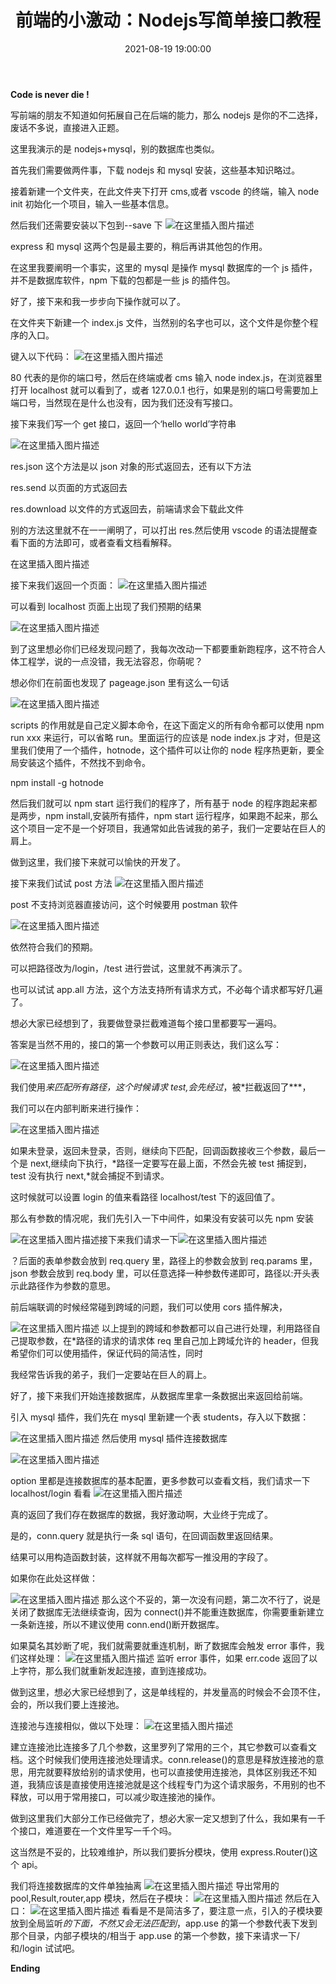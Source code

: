 ﻿---
title: 前端的小激动：Nodejs写简单接口教程
type: 'tags'
categories: ['Web&Node']
date: 2021-08-19 19:00:00
---

**Code is never die !**

写前端的朋友不知道如何拓展自己在后端的能力，那么 nodejs 是你的不二选择，废话不多说，直接进入正题。

这里我演示的是 nodejs+mysql，别的数据库也类似。

首先我们需要做两件事，下载 nodejs 和 mysql 安装，这些基本知识略过。

接着新建一个文件夹，在此文件夹下打开 cms,或者 vscode 的终端，输入 node init 初始化一个项目，输入一些基本信息。

然后我们还需要安装以下包到--save 下
![在这里插入图片描述](https://img-blog.csdnimg.cn/20210421212539769.png?x-oss-process=image/watermark,type_ZmFuZ3poZW5naGVpdGk,shadow_10,text_aHR0cHM6Ly9ibG9nLmNzZG4ubmV0L3dlaXhpbl80OTkxODY1Nw==,size_16,color_FFFFFF,t_70)

express 和 mysql 这两个包是最主要的，稍后再讲其他包的作用。

在这里我要阐明一个事实，这里的 mysql 是操作 mysql 数据库的一个 js 插件，并不是数据库软件，npm 下载的包都是一些 js 的插件包。

好了，接下来和我一步步向下操作就可以了。

在文件夹下新建一个 index.js 文件，当然别的名字也可以，这个文件是你整个程序的入口。

键入以下代码：
![在这里插入图片描述](https://img-blog.csdnimg.cn/20210421212554444.png)

80 代表的是你的端口号，然后在终端或者 cms 输入 node index.js，在浏览器里打开 localhost 就可以看到了，或者 127.0.0.1 也行，如果是别的端口号需要加上端口号，当然现在是什么也没有，因为我们还没有写接口。

接下来我们写一个 get 接口，返回一个‘hello world’字符串

![在这里插入图片描述](https://img-blog.csdnimg.cn/20210421212618745.png)

res.json 这个方法是以 json 对象的形式返回去，还有以下方法

res.send 以页面的方式返回去

res.download 以文件的方式返回去，前端请求会下载此文件

别的方法这里就不在一一阐明了，可以打出 res.然后使用 vscode 的语法提醒查看下面的方法即可，或者查看文档看解释。

在这里插入图片描述

接下来我们返回一个页面：
![在这里插入图片描述](https://img-blog.csdnimg.cn/20210421212708273.png)

可以看到 localhost 页面上出现了我们预期的结果

![在这里插入图片描述](https://img-blog.csdnimg.cn/20210421212720613.png)

到了这里想必你们已经发现问题了，我每次改动一下都要重新跑程序，这不符合人体工程学，说的一点没错，我无法容忍，你萌呢？

想必你们在前面也发现了 pageage.json 里有这么一句话

![在这里插入图片描述](https://img-blog.csdnimg.cn/20210421212744222.png)

scripts 的作用就是自己定义脚本命令，在这下面定义的所有命令都可以使用 npm run xxx 来运行，可以省略 run。里面运行的应该是 node index.js 才对，但是这里我们使用了一个插件，hotnode，这个插件可以让你的 node 程序热更新，要全局安装这个插件，不然找不到命令。

npm install -g hotnode

然后我们就可以 npm start 运行我们的程序了，所有基于 node 的程序跑起来都是两步，npm install,安装所有插件，npm start 运行程序，如果跑不起来，那么这个项目一定不是一个好项目，我通常如此告诫我的弟子，我们一定要站在巨人的肩上。

做到这里，我们接下来就可以愉快的开发了。

接下来我们试试 post 方法
![在这里插入图片描述](https://img-blog.csdnimg.cn/2021042121281019.png)

post 不支持浏览器直接访问，这个时候要用 postman 软件

![在这里插入图片描述](https://img-blog.csdnimg.cn/20210421212952436.png)

依然符合我们的预期。

可以把路径改为/login，/test 进行尝试，这里就不再演示了。

也可以试试 app.all 方法，这个方法支持所有请求方式，不必每个请求都写好几遍了。

想必大家已经想到了，我要做登录拦截难道每个接口里都要写一遍吗。

答案是当然不用的，接口的第一个参数可以用正则表达，我们这么写：

![在这里插入图片描述](https://img-blog.csdnimg.cn/20210421213005400.png)

我们使用*来匹配所有路径，这个时候请求 test,会先经过*，被\*拦截返回了\*\*\*，

我们可以在内部判断来进行操作：

![在这里插入图片描述](https://img-blog.csdnimg.cn/20210421213057425.png)

如果未登录，返回未登录，否则，继续向下匹配，回调函数接收三个参数，最后一个是 next,继续向下执行，*路径一定要写在最上面，不然会先被 test 捕捉到，test 没有执行 next,*就会捕捉不到请求。

这时候就可以设置 login 的值来看路径 localhost/test 下的返回值了。

那么有参数的情况呢，我们先引入一下中间件，如果没有安装可以先 npm 安装

![在这里插入图片描述](https://img-blog.csdnimg.cn/20210421213113364.png)接下来我们请求一下![在这里插入图片描述](https://img-blog.csdnimg.cn/20210421213239895.png)

？后面的表单参数会放到 req.query 里，路径上的参数会放到 req.params 里，json 参数会放到 req.body 里，可以任意选择一种参数传递即可，路径以:开头表示此路径作为参数的意思。

前后端联调的时候经常碰到跨域的问题，我们可以使用 cors 插件解决，

![在这里插入图片描述](https://img-blog.csdnimg.cn/20210421213305263.png)
以上提到的跨域和参数都可以自己进行处理，利用路径自己提取参数，在\*路径的请求的请求体 req 里自己加上跨域允许的 header，但我希望你们可以使用插件，保证代码的简洁性，同时

我经常告诉我的弟子，我们一定要站在巨人的肩上。

好了，接下来我们开始连接数据库，从数据库里拿一条数据出来返回给前端。

引入 mysql 插件，我们先在 mysql 里新建一个表 students，存入以下数据：

![在这里插入图片描述](https://img-blog.csdnimg.cn/20210421213357899.png)
然后使用 mysql 插件连接数据库

![在这里插入图片描述](https://img-blog.csdnimg.cn/20210421213432681.png)

option 里都是连接数据库的基本配置，更多参数可以查看文档，我们请求一下 localhost/login 看看
![在这里插入图片描述](https://img-blog.csdnimg.cn/20210421213445548.png)

真的返回了我们存在数据库的数据，我好激动啊，大业终于完成了。

是的，conn.query 就是执行一条 sql 语句，在回调函数里返回结果。

结果可以用构造函数封装，这样就不用每次都写一推没用的字段了。

如果你在此处这样做：

![在这里插入图片描述](https://img-blog.csdnimg.cn/20210421213459690.png)
那么这个不妥的，第一次没有问题，第二次不行了，说是关闭了数据库无法继续查询，因为 connect()并不能重连数据库，你需要重新建立一条新连接，所以不建议使用 conn.end()断开数据库。

如果莫名其妙断了呢，我们就需要就重连机制，断了数据库会触发 error 事件，我们这样处理：
![在这里插入图片描述](https://img-blog.csdnimg.cn/20210421213510771.png)
监听 error 事件，如果 err.code 返回了以上字符，那么我们就重新发起连接，直到连接成功。

做到这里，想必大家已经想到了，这是单线程的，并发量高的时候会不会顶不住，会的，所以我们要上连接池。

连接池与连接相似，做以下处理：
![在这里插入图片描述](https://img-blog.csdnimg.cn/20210421213526757.png)

建立连接池比连接多了几个参数，这里罗列了常用的三个，其它参数可以查看文档。这个时候我们使用连接池处理请求。conn.release()的意思是释放连接池的意思，用完就要释放给别的请求使用，也可以直接使用连接池，具体区别我还不知道，我猜应该是直接使用连接池就是这个线程专门为这个请求服务，不用别的也不释放，可以用于常用接口，可以减少取连接池的操作。

做到这里我们大部分工作已经做完了，想必大家一定又想到了什么，我如果有一千个接口，难道要在一个文件里写一千个吗。

这当然是不妥的，比较难维护，所以我们要拆分模块，使用 express.Router()这个 api。

我们将连接数据库的文件单独抽离
![在这里插入图片描述](https://img-blog.csdnimg.cn/20210421213546143.png)
导出常用的 pool,Result,router,app 模块，然后在子模块：
![在这里插入图片描述](https://img-blog.csdnimg.cn/2021042121371535.png)
然后在入口：
![在这里插入图片描述](https://img-blog.csdnimg.cn/20210421213701140.png)
看看是不是简洁多了，要注意一点，引入的子模块要放到全局监听*的下面，不然又会无法匹配到*，app.use 的第一个参数代表下发到那个目录，内部子模块的/相当于 app.use 的第一个参数，接下来请求一下/和/login 试试吧。

**Ending**
